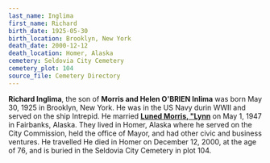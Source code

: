 ```yaml
---
last_name: Inglima
first_name: Richard
birth_date: 1925-05-30
birth_location: Brooklyn, New York
death_date: 2000-12-12
death_location: Homer, Alaska
cemetery: Seldovia City Cemetery
cemetery_plot: 104
source_file: Cemetery Directory
---
```

**Richard   Inglima**, the son of **Morris and Helen O'BRIEN Inlima** was born May 30, 1925 in Brooklyn, New York. He was in the US Navy durin WWII and served on the ship Intrepid. He married [**Luned Morris, "Lynn**](./Inglima_Luned_Morris.md) on May 1, 1947 in Fairbanks, Alaska. They lived in Homer, Alaska where he served on the City Commission, held the office of Mayor, and had other civic and business ventures. He travelled  He  died in Homer on December 12, 2000, at the age of 76, and is buried in the Seldovia City Cemetery in plot 104.  



